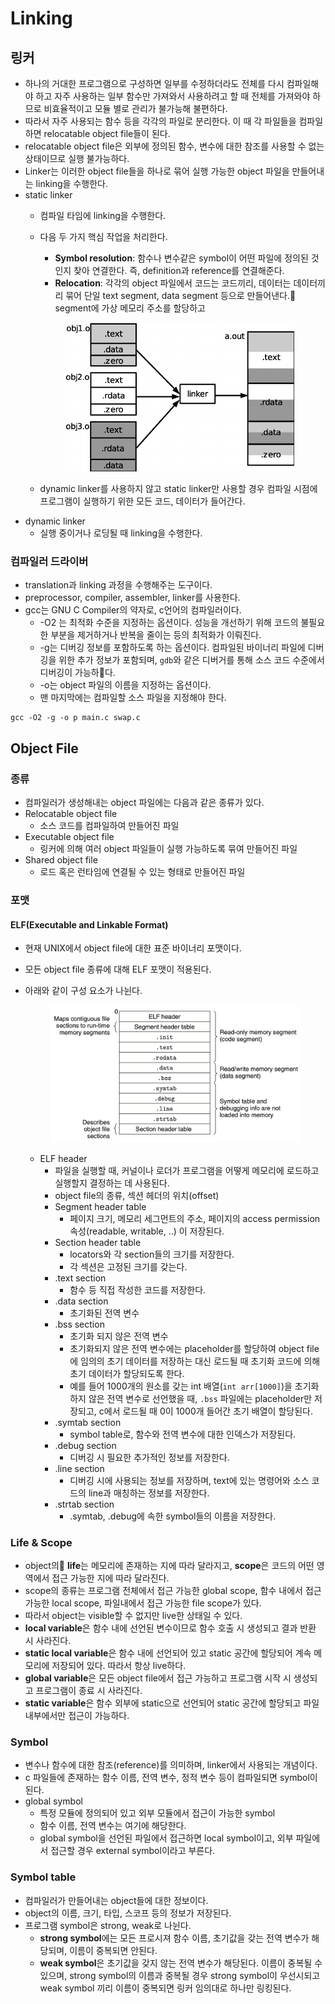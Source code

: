 # Linking

## 링커

* 하나의 거대한 프로그램으로 구성하면 일부를 수정하더라도 전체를 다시 컴파일해야 하고 자주 사용하는 일부 함수만 가져와서 사용하려고 할 때 전체를 가져와야 하므로 비효율적이고 모듈 별로 관리가 불가능해 불편하다.
* 따라서 자주 사용되는 함수 등을 각각의 파일로 분리한다. 이 때 각 파일들을 컴파일하면 relocatable object file들이 된다.
* relocatable object file은 외부에 정의된 함수, 변수에 대한 참조를 사용할 수 없는 상태이므로 실행 불가능하다.
* Linker는 이러한 object file들을 하나로 묶어 실행 가능한 object 파일을 만들어내는 linking을 수행한다.
* static linker
  * 컴파일 타임에 linking을 수행한다.
  *   다음 두 가지 핵심 작업을 처리한다.

      * **Symbol resolution**: 함수나 변수같은 symbol이 어떤 파일에 정의된 것인지 찾아 연결한다. 즉, definition과 reference를 연결해준다.
      * **Relocation**: 각각의 object 파일에서 코드는 코드끼리, 데이터는 데이터끼리 묶어 단일 text segment, data segment 등으로 만들어낸다. segment에 가상 메모리 주소를 할당하고

      <figure><img src="../../.gitbook/assets/image (133).png" alt=""><figcaption></figcaption></figure>
  * dynamic linker를 사용하지 않고 static linker만 사용할 경우 컴파일 시점에 프로그램이 실행하기 위한 모든 코드, 데이터가 들어간다.
* dynamic linker
  * 실행 중이거나 로딩될 때 linking을 수행한다.

### 컴파일러 드라이버

* translation과 linking 과정을 수행해주는 도구이다.
* preprocessor, compiler, assembler, linker를 사용한다.
* gcc는 GNU C Compiler의 약자로, c언어의 컴파일러이다.
  * -O2 는 최적화 수준을 지정하는 옵션이다. 성능을 개선하기 위해 코드의 불필요한 부분을 제거하거나 반복을 줄이는 등의 최적화가 이뤄진다.
  * -g는 디버깅 정보를 포함하도록 하는 옵션이다. 컴파일된 바이너리 파일에 디버깅을 위한 추가 정보가 포함되며, `gdb`와 같은 디버거를 통해 소스 코드 수준에서 디버깅이 가능하다.
  * -o는 object 파일의 이름을 지정하는 옵션이다.
  * 맨 마지막에는 컴파일할 소스 파일을 지정해야 한다.

```
gcc -O2 -g -o p main.c swap.c
```

## Object File

### 종류

* 컴파일러가 생성해내는 object 파일에는 다음과 같은 종류가 있다.
* Relocatable object file
  * 소스 코드를 컴파일하여 만들어진 파일
* Executable object file
  * 링커에 의해 여러 object 파일들이 실행 가능하도록 묶여 만들어진 파일
* Shared object file
  * 로드 혹은 런타임에 연결될 수 있는 형태로 만들어진 파일

### 포맷

#### ELF(Executable and Linkable Format)

* 현재 UNIX에서 object file에 대한 표준 바이너리 포맷이다.
* 모든 object file 종류에 대해 ELF 포맷이 적용된다.
*   아래와 같이 구성 요소가 나뉜다.

    <figure><img src="../../.gitbook/assets/image (4) (1) (1) (1) (1) (1).png" alt=""><figcaption></figcaption></figure>

    * ELF header
      * 파일을 실행할 때, 커널이나 로더가 프로그램을 어떻게 메모리에 로드하고 실행할지 결정하는 데 사용된다.
      * object file의 종류, 섹션 헤더의 위치(offset)
      * Segment header table
        * 페이지 크기, 메모리 세그먼트의 주소, 페이지의 access permission 속성(readable, writable, ..) 이 저장된다.
      * Section header table
        * locators와 각 section들의 크기를 저장한다.
        * 각 섹션은 고정된 크기를 갖는다.
      * .text section
        * 함수 등 직접 작성한 코드를 저장한다.
      * .data section
        * 초기화된 전역 변수
      * .bss section
        * 초기화 되지 않은 전역 변수
        * 초기화되지 않은 전역 변수에는 placeholder를 할당하여 object file에 임의의 초기 데이터를 저장하는 대신 로드될 때 초기화 코드에 의해 초기 데이터가 할당되도록 한다.
        * 예를 들어 1000개의 원소를 갖는 int 배열(`int arr[1000]`)을 초기화하지 않은 전역 변수로 선언했을 때, `.bss` 파일에는 placeholder만 저장되고, c에서 로드될 때 0이 1000개 들어간 초기 배열이 할당된다.
      * .symtab section
        * symbol table로, 함수와 전역 변수에 대한 인덱스가 저장된다.
      * .debug section
        * 디버깅 시 필요한 추가적인 정보를 저장한다.
      * .line section
        * 디버깅 시에 사용되는 정보를 저장하며, text에 있는 명령어와 소스 코드의 line과 매칭하는 정보를 저장한다.
      * .strtab section
        * .symtab, .debug에 속한 symbol들의 이름을 저장한다.

### Life & Scope

* object의 **life**는 메모리에 존재하는 지에 따라 달라지고, **scope**은 코드의 어떤 영역에서 접근 가능한 지에 따라 달라진다.
* scope의 종류는 프로그램 전체에서 접근 가능한 global scope, 함수 내에서 접근 가능한 local scope, 파일내에서 접근 가능한 file scope가 있다.
* 따라서 object는 visible할 수 없지만 live한 상태일 수 있다.
* **local variable**은 함수 내에 선언된 변수이므로 함수 호출 시 생성되고 결과 반환 시 사라진다.
* **static local variable**은 함수 내에 선언되어 있고 static 공간에 할당되어 계속 메모리에 저장되어 있다. 따라서 항상 live하다.
* **global variable**은 모든 object file에서 접근 가능하고 프로그램 시작 시 생성되고 프로그램이 종료 시 사라진다.
* **static variable**은 함수 외부에 static으로 선언되어 static 공간에 할당되고 파일 내부에서만 접근이 가능하다.

### Symbol

* 변수나 함수에 대한 참조(reference)를 의미하며, linker에서 사용되는 개념이다.
* c 파일들에 존재하는 함수 이름, 전역 변수, 정적 변수 등이 컴파일되면 symbol이 된다.
* global symbol
  * 특정 모듈에 정의되어 있고 외부 모듈에서 접근이 가능한 symbol
  * 함수 이름, 전역 변수는 여기에 해당한다.
  * global symbol을 선언된 파일에서 접근하면 local symbol이고, 외부 파일에서 접근할 경우 external symbol이라고 부른다.

### Symbol table

* 컴파일러가 만들어내는 object들에 대한 정보이다.&#x20;
* object의 이름, 크기, 타입, 스코프 등의 정보가 저장된다.
* 프로그램 symbol은 strong, weak로 나뉜다.&#x20;
  * **strong symbol**에는 모든 프로시져 함수 이름, 초기값을 갖는 전역 변수가 해당되며, 이름이 중복되면 안된다.
  * **weak symbol**은 초기값을 갖지 않는 전역 변수가 해당된다. 이름이 중복될 수 있으며, strong symbol의 이름과 중복될 경우 strong symbol이 우선시되고 weak symbol 끼리 이름이 중복되면 링커 임의대로 하나만 링킹된다.











